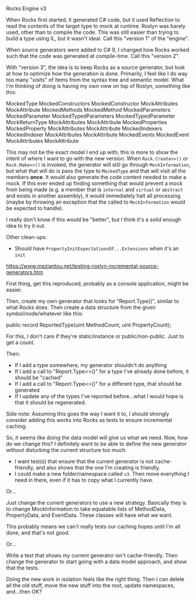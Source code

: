 Rocks Engine v3

When Rocks first started, it generated C# code, but it used Reflection to read the contents of the target type to mock at runtime. Roslyn was barely used, other than to compile the code. This was still easier than trying to build a type using IL, but it wasn't ideal. Call this "version 1" of the "engine".

When source generators were added to C# 9, I changed how Rocks worked such that the code was generated at compile-time. Call this "version 2".

With "version 3", the idea is to keep Rocks as a source generator, but look at how to optimize how the generation is done. Primarily, I feel like I do way too many "visits" of items from the syntax tree and semantic model. What I'm thinking of doing is having my own view on top of Roslyn, something like this:

MockedType
	MockedConstructors
		MockedConstructor
			MockAttributes
				MockAttribute
	MockedMethods
		MockedMethod
			MockedParameters
				MockedParameter
			MockedTypedParameters
				MockedTypedParameter
			MockReturnType
			MockAttributes
				MockAttribute
	MockedProperties
		MockedProperty
			MockAttributes
				MockAttribute
	MockedIndexers
		MockedIndexer
			MockAttributes
				MockAttribute
	MockedEvents
		MockedEvent
			MockAttributes
				MockAttribute

This may not be the exact model I end up with; this is more to show the intent of where I want to go with the new version. When `Rock.Create<>()` or `Rock.Make<>()` is invoked, the generator will still go through `MockInformation`, but what that will do is pass the type to `MockedType` and that will visit all the members **once**. It would also generate the code content needed to make a mock. If this ever ended up finding something that would prevent a mock from being made (e.g. a member that is `internal` and `virtual` or `abstract` and exists in another assembly), it would immediately halt all processing (maybe by throwing an exception that the called to `MockInformation` would be expected to handle).

I really don't know if this would be "better", but I think it's a solid enough idea to try it out.

Other clean-ups:
* Should have `PropertyInitExpectationsOf...Extensions` when it's an `init`


https://www.meziantou.net/testing-roslyn-incremental-source-generators.htm

First thing, get this reproduced, probably as a console application, might be easier.

Then, create my own generator that looks for "Report.Type<SomeType>()", similar to what Rocks does. Then create a data structure from the given symbol/node/whatever like this:

public record ReportedType(uint MethodCount, uint PropertyCount);

For this, I don't care if they're static/instance or public/non-public. Just to get a count.

Then:
* If I add a type somewhere, my generator shouldn't do anything
* If I add a call to "Report.Type<>()" for a type I've already done before, it should be "cached"
* If I add a call to "Report.Type<>()" for a different type, that should be generated
* If I update any of the types I've reported before...what I would hope is that it should be regenerated.

Side note: Assuming this goes the way I want it to, I should strongly consider adding this works into Rocks as tests to ensure incremental caching.

So, it seems like doing the data model will give us what we need. Now, how do we change this? I definitely want to be able to define the new generator without disturbing the current structure too much.

* I want test(s) that ensure that the current generator is not cache-friendly, and also shows that the one I'm creating is friendly.
* I could make a new folder/namespace called `v3`. Then move everything I need in there, even if it has to copy what I currently have.

Or...

Just change the current generators to use a new strategy. Basically they is to change MockInformation to take equatable lists of MethodData, PropertyData, and EventData. These classes will have what we want.

This probably means we can't really tests our caching hopes until I'm all done, and that's not good.

Or...

Write a test that shows my current generator isn't cache-friendly. Then change the generator to start going with a data model approach, and show that the tests.

Doing the new work in isolation feels like the right thing. Then I can delete all the old stuff, move the new stuff into the root, update namespaces, and...then OK?